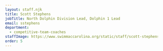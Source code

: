 ```yaml
---
layout: staff.njk
title: Scott Stephens
jobTitle: North Dolphin Division Lead, Dolphin 1 Lead
email: sstephens
department:
  - competitive-team-coaches
staffImage: https://www.swimmaccarolina.org/static/staff/scott-stephens.jpg
order: 5
---
```

